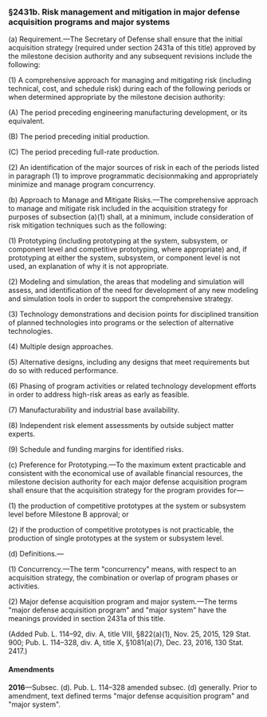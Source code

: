 ### §2431b. Risk management and mitigation in major defense acquisition programs and major systems ###

(a) Requirement.—The Secretary of Defense shall ensure that the initial acquisition strategy (required under section 2431a of this title) approved by the milestone decision authority and any subsequent revisions include the following:

(1) A comprehensive approach for managing and mitigating risk (including technical, cost, and schedule risk) during each of the following periods or when determined appropriate by the milestone decision authority:

(A) The period preceding engineering manufacturing development, or its equivalent.

(B) The period preceding initial production.

(C) The period preceding full-rate production.

(2) An identification of the major sources of risk in each of the periods listed in paragraph (1) to improve programmatic decisionmaking and appropriately minimize and manage program concurrency.

(b) Approach to Manage and Mitigate Risks.—The comprehensive approach to manage and mitigate risk included in the acquisition strategy for purposes of subsection (a)(1) shall, at a minimum, include consideration of risk mitigation techniques such as the following:

(1) Prototyping (including prototyping at the system, subsystem, or component level and competitive prototyping, where appropriate) and, if prototyping at either the system, subsystem, or component level is not used, an explanation of why it is not appropriate.

(2) Modeling and simulation, the areas that modeling and simulation will assess, and identification of the need for development of any new modeling and simulation tools in order to support the comprehensive strategy.

(3) Technology demonstrations and decision points for disciplined transition of planned technologies into programs or the selection of alternative technologies.

(4) Multiple design approaches.

(5) Alternative designs, including any designs that meet requirements but do so with reduced performance.

(6) Phasing of program activities or related technology development efforts in order to address high-risk areas as early as feasible.

(7) Manufacturability and industrial base availability.

(8) Independent risk element assessments by outside subject matter experts.

(9) Schedule and funding margins for identified risks.

(c) Preference for Prototyping.—To the maximum extent practicable and consistent with the economical use of available financial resources, the milestone decision authority for each major defense acquisition program shall ensure that the acquisition strategy for the program provides for—

(1) the production of competitive prototypes at the system or subsystem level before Milestone B approval; or

(2) if the production of competitive prototypes is not practicable, the production of single prototypes at the system or subsystem level.

(d) Definitions.—

(1) Concurrency.—The term "concurrency" means, with respect to an acquisition strategy, the combination or overlap of program phases or activities.

(2) Major defense acquisition program and major system.—The terms "major defense acquisition program" and "major system" have the meanings provided in section 2431a of this title.

(Added Pub. L. 114–92, div. A, title VIII, §822(a)(1), Nov. 25, 2015, 129 Stat. 900; Pub. L. 114–328, div. A, title X, §1081(a)(7), Dec. 23, 2016, 130 Stat. 2417.)

#### Amendments ####

**2016**—Subsec. (d). Pub. L. 114–328 amended subsec. (d) generally. Prior to amendment, text defined terms "major defense acquisition program" and "major system".